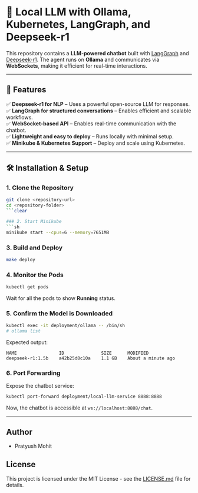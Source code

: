 # 🧠 Local LLM with Ollama, Kubernetes, LangGraph, and Deepseek-r1  

This repository contains a **LLM-powered chatbot** built with [LangGraph](https://github.com/langchain-ai/langgraph) and [Deepseek-r1](https://ollama.ai/library/deepseek-r1). The agent runs on **Ollama** and communicates via **WebSockets**, making it efficient for real-time interactions.

---

## 🚀 Features  
✅ **Deepseek-r1 for NLP** – Uses a powerful open-source LLM for responses.  
✅ **LangGraph for structured conversations** – Enables efficient and scalable workflows.  
✅ **WebSocket-based API** – Enables real-time communication with the chatbot.  
✅ **Lightweight and easy to deploy** – Runs locally with minimal setup.  
✅ **Minikube & Kubernetes Support** – Deploy and scale using Kubernetes.  

---

## 🛠 Installation & Setup  


### 1. Clone the Repository  
```sh
git clone <repository-url>
cd <repository-folder>
```clear

### 2. Start Minikube  
```sh
minikube start --cpus=6 --memory=7651MB
```

### 3. Build and Deploy  
```sh
make deploy
```

### 4. Monitor the Pods  
```sh
kubectl get pods
```
Wait for all the pods to show **Running** status.


### 5. Confirm the Model is Downloaded  
```sh
kubectl exec -it deployment/ollama -- /bin/sh
# ollama list
```
Expected output:
```
NAME                ID              SIZE      MODIFIED
deepseek-r1:1.5b    a42b25d8c10a    1.1 GB    About a minute ago
```

### 6. Port Forwarding  
Expose the chatbot service:
```sh
kubectl port-forward deployment/local-llm-service 8888:8888
```

Now, the chatbot is accessible at `ws://localhost:8888/chat`.

---

## Author  
- Pratyush Mohit  

## License  
This project is licensed under the MIT License - see the [LICENSE.md](LICENSE.md) file for details.